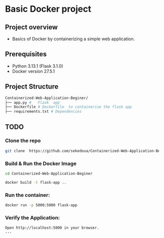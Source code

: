 #  Basic Docker project

## **Project overview**
 * Basics of Docker by containerizing a simple web application.
 
## **Prerequisites**

* Python  3.13.1 (Flask 3.1.0) 
* Docker version 27.5.1

## **Project Structure**

```bash
Containerized-Web-Application-Beginer/
├── app.py #   Flask  app
├── Dockerfile # Dockerfile  to containerise the flask app
├── requirements.txt # Dependencies 
```
## **TODO**

### **Clone the repo**
```bash
git clone  https://github.com/sekedoua/Containerized-Web-Application-Beginer.git
```
### **Build & Run the Docker Image**
```bash
cd Containerized-Web-Application-Beginer

docker build -t flask-app ..
```
### **Run the container:**
```bash
docker run -p 5000:5000 flask-app
```

### **Verify the Application:**
```bash
Open http://localhost:5000 in your browser.
---